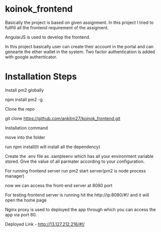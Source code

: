 # koinok_frontend

Basically the project is based on given assignment. In this project I tried to fullfill all the frontend requirement of the assigment.

AngularJS is used to develop the frontend.

In this project basically user can create their account in the portal and can genearte the ether wallet in the system. 
Two factor authentication is added with google authenticator. 

# Installation Steps

Install pm2 globally 

npm install pm2 -g

Clone the repo 

git clone https://github.com/ankitm27/koinok_frontend.git


Installation command

move into the folder

run npm install(It will install all the dependency) 

Create the .env file as .sampleenv which has all your environment variable stored. Give the value of all parmater 
according to your configuration.      

For running frontend server run pm2 start server(pm2 is node process manager)

now we can access the front-end server at 8080 port

For testing frontend server is running hit the http://ip:8080/#!/ and it will open the home page

Nginx proxy is used to deployed the app through which you can access the app via port 80. 

Deployed Link - http://13.127.212.216/#!/





